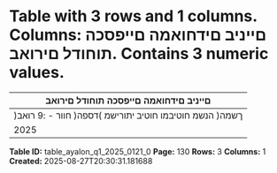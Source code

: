 # Table with 3 rows and 1 columns. Columns: םייניב םידחואמה םייפסכה תוחודל םירואב. Contains 3 numeric values.

| םייניב םידחואמה םייפסכה תוחודל םירואב |
|---|
| )ךשמה( הנשמ חוטיבמו חוטיב יתורישמ )דספה( חוור - :9 רואב |
| 2025 | ינויב 30 םויב ומ ייתסהש םישדוח השולשל |

**Table ID:** table_ayalon_q1_2025_0121_0
**Page:** 130
**Rows:** 3
**Columns:** 1
**Created:** 2025-08-27T20:30:31.181688
